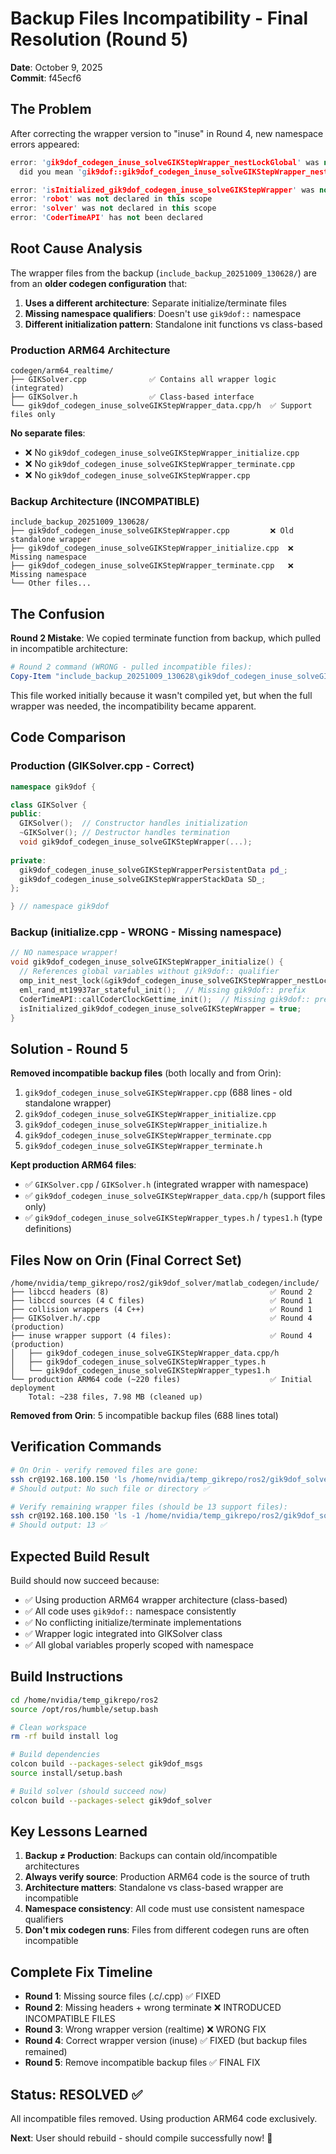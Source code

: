 # Backup Files Incompatibility - Final Resolution (Round 5)

**Date**: October 9, 2025  
**Commit**: f45ecf6

## The Problem

After correcting the wrapper version to "inuse" in Round 4, new namespace errors appeared:

```cpp
error: 'gik9dof_codegen_inuse_solveGIKStepWrapper_nestLockGlobal' was not declared
  did you mean 'gik9dof::gik9dof_codegen_inuse_solveGIKStepWrapper_nestLockGlobal'?

error: 'isInitialized_gik9dof_codegen_inuse_solveGIKStepWrapper' was not declared
error: 'robot' was not declared in this scope
error: 'solver' was not declared in this scope
error: 'CoderTimeAPI' has not been declared
```

## Root Cause Analysis

The wrapper files from the backup (`include_backup_20251009_130628/`) are from an **older codegen configuration** that:

1. **Uses a different architecture**: Separate initialize/terminate files
2. **Missing namespace qualifiers**: Doesn't use `gik9dof::` namespace
3. **Different initialization pattern**: Standalone init functions vs class-based

### Production ARM64 Architecture

```
codegen/arm64_realtime/
├── GIKSolver.cpp              ✅ Contains all wrapper logic (integrated)
├── GIKSolver.h                ✅ Class-based interface
└── gik9dof_codegen_inuse_solveGIKStepWrapper_data.cpp/h  ✅ Support files only
```

**No separate files**:
- ❌ No `gik9dof_codegen_inuse_solveGIKStepWrapper_initialize.cpp`
- ❌ No `gik9dof_codegen_inuse_solveGIKStepWrapper_terminate.cpp`  
- ❌ No `gik9dof_codegen_inuse_solveGIKStepWrapper.cpp`

### Backup Architecture (INCOMPATIBLE)

```
include_backup_20251009_130628/
├── gik9dof_codegen_inuse_solveGIKStepWrapper.cpp         ❌ Old standalone wrapper
├── gik9dof_codegen_inuse_solveGIKStepWrapper_initialize.cpp  ❌ Missing namespace
├── gik9dof_codegen_inuse_solveGIKStepWrapper_terminate.cpp   ❌ Missing namespace
└── Other files...
```

## The Confusion

**Round 2 Mistake**: We copied terminate function from backup, which pulled in incompatible architecture:

```powershell
# Round 2 command (WRONG - pulled incompatible files):
Copy-Item "include_backup_20251009_130628\gik9dof_codegen_inuse_solveGIKStepWrapper_terminate.*"
```

This file worked initially because it wasn't compiled yet, but when the full wrapper was needed, the incompatibility became apparent.

## Code Comparison

### Production (GIKSolver.cpp - Correct)
```cpp
namespace gik9dof {

class GIKSolver {
public:
  GIKSolver();  // Constructor handles initialization
  ~GIKSolver(); // Destructor handles termination
  void gik9dof_codegen_inuse_solveGIKStepWrapper(...);
  
private:
  gik9dof_codegen_inuse_solveGIKStepWrapperPersistentData pd_;
  gik9dof_codegen_inuse_solveGIKStepWrapperStackData SD_;
};

} // namespace gik9dof
```

### Backup (initialize.cpp - WRONG - Missing namespace)
```cpp
// NO namespace wrapper!
void gik9dof_codegen_inuse_solveGIKStepWrapper_initialize() {
  // References global variables without gik9dof:: qualifier
  omp_init_nest_lock(&gik9dof_codegen_inuse_solveGIKStepWrapper_nestLockGlobal);
  eml_rand_mt19937ar_stateful_init();  // Missing gik9dof:: prefix
  CoderTimeAPI::callCoderClockGettime_init();  // Missing gik9dof:: prefix
  isInitialized_gik9dof_codegen_inuse_solveGIKStepWrapper = true;
}
```

## Solution - Round 5

**Removed incompatible backup files** (both locally and from Orin):

1. `gik9dof_codegen_inuse_solveGIKStepWrapper.cpp` (688 lines - old standalone wrapper)
2. `gik9dof_codegen_inuse_solveGIKStepWrapper_initialize.cpp` 
3. `gik9dof_codegen_inuse_solveGIKStepWrapper_initialize.h`
4. `gik9dof_codegen_inuse_solveGIKStepWrapper_terminate.cpp`
5. `gik9dof_codegen_inuse_solveGIKStepWrapper_terminate.h`

**Kept production ARM64 files**:
- ✅ `GIKSolver.cpp` / `GIKSolver.h` (integrated wrapper with namespace)
- ✅ `gik9dof_codegen_inuse_solveGIKStepWrapper_data.cpp/h` (support files only)
- ✅ `gik9dof_codegen_inuse_solveGIKStepWrapper_types.h` / `types1.h` (type definitions)

## Files Now on Orin (Final Correct Set)

```
/home/nvidia/temp_gikrepo/ros2/gik9dof_solver/matlab_codegen/include/
├── libccd headers (8)                                    ✅ Round 2
├── libccd sources (4 C files)                            ✅ Round 1
├── collision wrappers (4 C++)                            ✅ Round 1
├── GIKSolver.h/.cpp                                      ✅ Round 4 (production)
├── inuse wrapper support (4 files):                      ✅ Round 4 (production)
│   ├── gik9dof_codegen_inuse_solveGIKStepWrapper_data.cpp/h
│   ├── gik9dof_codegen_inuse_solveGIKStepWrapper_types.h
│   └── gik9dof_codegen_inuse_solveGIKStepWrapper_types1.h
└── production ARM64 code (~220 files)                    ✅ Initial deployment
    Total: ~238 files, 7.98 MB (cleaned up)
```

**Removed from Orin**: 5 incompatible backup files (688 lines total)

## Verification Commands

```bash
# On Orin - verify removed files are gone:
ssh cr@192.168.100.150 'ls /home/nvidia/temp_gikrepo/ros2/gik9dof_solver/matlab_codegen/include/gik9dof_codegen_inuse_solveGIKStepWrapper_initialize.cpp 2>&1'
# Should output: No such file or directory ✅

# Verify remaining wrapper files (should be 13 support files):
ssh cr@192.168.100.150 'ls -1 /home/nvidia/temp_gikrepo/ros2/gik9dof_solver/matlab_codegen/include/gik9dof_codegen_inuse_solveGIKStepWrapper* | wc -l'
# Should output: 13 ✅
```

## Expected Build Result

Build should now succeed because:
- ✅ Using production ARM64 wrapper architecture (class-based)
- ✅ All code uses `gik9dof::` namespace consistently
- ✅ No conflicting initialize/terminate implementations
- ✅ Wrapper logic integrated into GIKSolver class
- ✅ All global variables properly scoped with namespace

## Build Instructions

```bash
cd /home/nvidia/temp_gikrepo/ros2
source /opt/ros/humble/setup.bash

# Clean workspace
rm -rf build install log

# Build dependencies
colcon build --packages-select gik9dof_msgs
source install/setup.bash

# Build solver (should succeed now)
colcon build --packages-select gik9dof_solver
```

## Key Lessons Learned

1. **Backup ≠ Production**: Backups can contain old/incompatible architectures
2. **Always verify source**: Production ARM64 code is the source of truth
3. **Architecture matters**: Standalone vs class-based wrapper are incompatible
4. **Namespace consistency**: All code must use consistent namespace qualifiers
5. **Don't mix codegen runs**: Files from different codegen runs are often incompatible

## Complete Fix Timeline

- **Round 1**: Missing source files (.c/.cpp) ✅ FIXED
- **Round 2**: Missing headers + wrong terminate ❌ INTRODUCED INCOMPATIBLE FILES
- **Round 3**: Wrong wrapper version (realtime) ❌ WRONG FIX
- **Round 4**: Correct wrapper version (inuse) ✅ FIXED (but backup files remained)
- **Round 5**: Remove incompatible backup files ✅ FINAL FIX

## Status: RESOLVED ✅

All incompatible files removed. Using production ARM64 code exclusively.

**Next**: User should rebuild - should compile successfully now! 🎯
